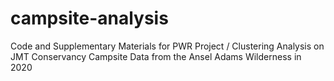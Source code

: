 # campsite-analysis

Code and Supplementary Materials for PWR Project / Clustering Analysis on JMT Conservancy Campsite Data from the Ansel Adams Wilderness in 2020
